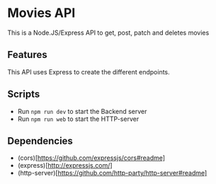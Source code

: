# Movies API

This is a Node.JS/Express API to get, post, patch and deletes movies

## Features
This API uses Express to create the different endpoints.

## Scripts

- Run `npm run dev` to start the Backend server
- Run `npm run web` to start the HTTP-server

## Dependencies
- (cors)[https://github.com/expressjs/cors#readme]
- (express)[http://expressjs.com/]
- (http-server)[https://github.com/http-party/http-server#readme]